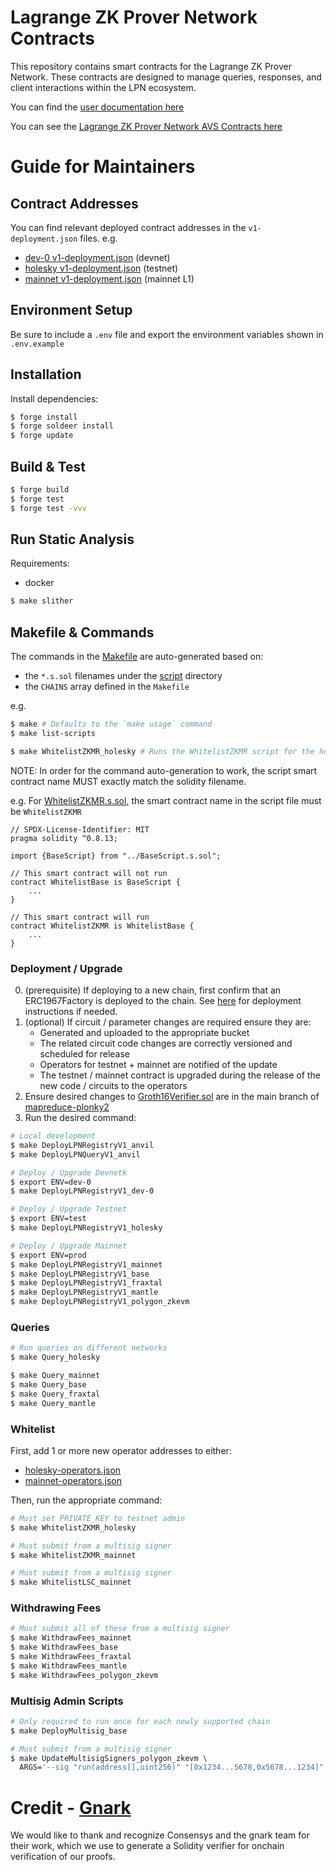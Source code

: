 # Lagrange ZK Prover Network Contracts

This repository contains smart contracts for the Lagrange ZK Prover Network. These contracts are designed to manage queries, responses, and client interactions within the LPN ecosystem.

You can find the [user documentation here](https://docs.lagrange.dev/zk-coprocessor/themis-testnet/overview)

You can see the [Lagrange ZK Prover Network AVS Contracts here](https://github.com/Lagrange-Labs/zkmr-avs-contracts)

# Guide for Maintainers

## Contract Addresses
You can find relevant deployed contract addresses in the `v1-deployment.json` files. e.g.
- [dev-0 v1-deployment.json](./script/output/dev-0/holesky/v1-deployment.json) (devnet)
- [holesky v1-deployment.json](./script/output/test/holesky/v1-deployment.json) (testnet)
- [mainnet v1-deployment.json](./script/output/prod/mainnet/v1-deployment.json) (mainnet L1)

## Environment Setup
Be sure to include a `.env` file and export the environment variables shown in `.env.example`

## Installation
Install dependencies:
```bash
$ forge install
$ forge soldeer install
$ forge update
```

## Build & Test
```bash
$ forge build
$ forge test
$ forge test -vvv
```

## Run Static Analysis
Requirements:
  * docker

```bash
$ make slither
```

## Makefile & Commands
The commands in the [Makefile](./Makefile) are auto-generated based on:
- the `*.s.sol` filenames under the [script](./script) directory
- the `CHAINS` array defined in the `Makefile`

e.g.
```bash
$ make # Defaults to the `make usage` command
$ make list-scripts

$ make WhitelistZKMR_holesky # Runs the WhitelistZKMR script for the holesky chain
```

NOTE: In order for the command auto-generation to work, the script smart contract name MUST exactly match the solidity filename.

e.g. For [WhitelistZKMR.s.sol](./script/util/WhitelistZKMR.s.sol), the smart contract name in the script file must be `WhitelistZKMR`
```solidity
// SPDX-License-Identifier: MIT
pragma solidity ^0.8.13;

import {BaseScript} from "../BaseScript.s.sol";

// This smart contract will not run
contract WhitelistBase is BaseScript {
    ...
}

// This smart contract will run
contract WhitelistZKMR is WhitelistBase {
    ...
}
```

### Deployment / Upgrade
0. (prerequisite) If deploying to a new chain, first confirm that an ERC1967Factory is deployed to the chain. See [here](https://github.com/Vectorized/solady/blob/a2f53c1f15ed07671d805e3a4a0e306b2a09d3bc/src/utils/ERC1967FactoryConstants.sol#L8:L18) for deployment instructions if needed.
1. (optional) If circuit / parameter changes are required ensure they are:
    - Generated and uploaded to the appropriate bucket
    - The related circuit code changes are correctly versioned and scheduled for release
    - Operators for testnet + mainnet are notified of the update
    - The testnet / mainnet contract is upgraded during the release of the new code / circuits to the operators
2. Ensure desired changes to [Groth16Verifier.sol](./src/v1/Groth16Verifier.sol) are in the main branch of [mapreduce-plonky2](https://github.com/Lagrange-Labs/mapreduce-plonky2/blob/main/groth16-framework/test_data/verifier.sol)
3. Run the desired command:
```bash
# Local development
$ make DeployLPNRegistryV1_anvil
$ make DeployLPNQueryV1_anvil

# Deploy / Upgrade Devnetk
$ export ENV=dev-0
$ make DeployLPNRegistryV1_dev-0

# Deploy / Upgrade Testnet
$ export ENV=test
$ make DeployLPNRegistryV1_holesky

# Deploy / Upgrade Mainnet
$ export ENV=prod
$ make DeployLPNRegistryV1_mainnet
$ make DeployLPNRegistryV1_base
$ make DeployLPNRegistryV1_fraxtal
$ make DeployLPNRegistryV1_mantle
$ make DeployLPNRegistryV1_polygon_zkevm
```

### Queries
```bash
# Run queries on different networks
$ make Query_holesky

$ make Query_mainnet
$ make Query_base
$ make Query_fraxtal
$ make Query_mantle
```

### Whitelist

First, add 1 or more new operator addresses to either:
- [holesky-operators.json](./config/holesky-operators.json)
- [mainnet-operators.json](./config/holesky-operators.json)

Then, run the appropriate command:
```bash
# Must set PRIVATE_KEY to testnet admin
$ make WhitelistZKMR_holesky

# Must submit from a multisig signer
$ make WhitelistZKMR_mainnet

# Must submit from a multisig signer
$ make WhitelistLSC_mainnet
```

### Withdrawing Fees
```bash
# Must submit all of these from a multisig signer
$ make WithdrawFees_mainnet
$ make WithdrawFees_base
$ make WithdrawFees_fraxtal
$ make WithdrawFees_mantle
$ make WithdrawFees_polygon_zkevm
```

### Multisig Admin Scripts
```bash
# Only required to run once for each newly supported chain
$ make DeployMultisig_base

# Must submit from a multisig signer
$ make UpdateMultisigSigners_polygon_zkevm \
  ARGS='--sig "run(address[],uint256)" "[0x1234...5678,0x5678...1234]" 2'
```

# Credit - [Gnark](https://github.com/Consensys/gnark)
We would like to thank and recognize Consensys and the gnark team for their work, which we use to generate a Solidity verifier for onchain verification of our proofs.
